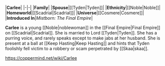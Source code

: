 |**Carlee**|
|-|-|
|**Family**|
|**Spouse**|[[Tyden\|Tyden]]|
|**Ethnicity**|[[Noble\|Noble]]|
|**Homeworld**|[[Scadrial\|Scadrial]]|
|**Universe**|[[Cosmere\|Cosmere]]|
|**Introduced In**|*Mistborn: The Final Empire*|

**Carlee** is a young [[Noble\|noblewoman]] in the [[Final Empire\|Final Empire]] on [[Scadrial\|Scadrial]].
She is married to Lord [[Tyden\|Tyden]]. She has a purring voice, and rarely speaks except to make jabs at her husband. She is present at a ball at [[Keep Hasting\|Keep Hasting]] and hints that Tyden foolishly fell victim to a robbery or scam perpetrated by [[Skaa\|skaa]].



https://coppermind.net/wiki/Carlee